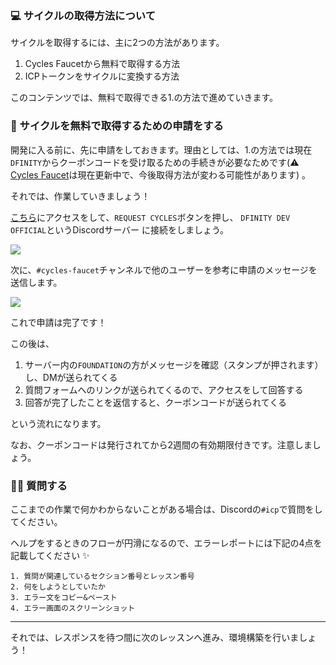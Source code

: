 ### 💻 サイクルの取得方法について

サイクルを取得するには、主に2つの方法があります。

1. Cycles Faucetから無料で取得する方法
2. ICPトークンをサイクルに変換する方法

このコンテンツでは、無料で取得できる1.の方法で進めていきます。

### 💬 サイクルを無料で取得するための申請をする

開発に入る前に、先に申請をしておきます。理由としては、1.の方法では現在`DFINITY`からクーポンコードを受け取るための手続きが必要なためです(⚠️ [Cycles Faucet](https://internetcomputer.org/docs/current/developer-docs/quickstart/cycles-faucet/)は現在更新中で、今後取得方法が変わる可能性があります)
。

それでは、作業していきましょう！

[こちら](https://anv4y-qiaaa-aaaal-qaqxq-cai.ic0.app/)にアクセスをして、`REQUEST CYCLES`ボタンを押し、 `DFINITY DEV OFFICIAL`というDiscordサーバー に接続をしましょう。

![](/public/images/ICP-Static-Site/section-1/1_1_1.png)

次に、`#cycles-faucet`チャンネルで他のユーザーを参考に申請のメッセージを送信します。

![](/public/images/ICP-Static-Site/section-1/1_1_2.png)

これで申請は完了です！

この後は、

1. サーバー内の`FOUNDATION`の方がメッセージを確認（スタンプが押されます）し、DMが送られてくる
2. 質問フォームへのリンクが送られてくるので、アクセスをして回答する
3. 回答が完了したことを返信すると、クーポンコードが送られてくる

という流れになります。

なお、クーポンコードは発行されてから2週間の有効期限付きです。注意しましょう。

### 🙋‍♂️ 質問する

ここまでの作業で何かわからないことがある場合は、Discordの`#icp`で質問をしてください。

ヘルプをするときのフローが円滑になるので、エラーレポートには下記の4点を記載してください ✨

```
1. 質問が関連しているセクション番号とレッスン番号
2. 何をしようとしていたか
3. エラー文をコピー&ペースト
4. エラー画面のスクリーンショット
```

---

それでは、レスポンスを待つ間に次のレッスンへ進み、環境構築を行いましょう！
